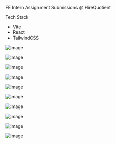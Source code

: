 FE Intern Assignment Submissions @ HireQuotient

Tech Stack
- Vite
- React
- TailwindCSS


![image](https://github.com/priyanka-gh/hq-assignment/assets/72594113/6a3c7842-6898-4191-a9c7-2ef53500ab95)

![image](https://github.com/priyanka-gh/hq-assignment/assets/72594113/7b914595-5a79-4646-be34-111180b3e166)

![image](https://github.com/priyanka-gh/hq-assignment/assets/72594113/f3ac11c6-6093-4920-890e-225d4fb0f67d)

![image](https://github.com/priyanka-gh/hq-assignment/assets/72594113/8ef10ce4-32da-48fb-9648-daa16568fccf)

![image](https://github.com/priyanka-gh/hq-assignment/assets/72594113/6ace5b72-5e7d-4fe5-8662-a00de7492a56)

![image](https://github.com/priyanka-gh/hq-assignment/assets/72594113/1399c8a3-8656-48e9-ae26-7223990f2dc2)

![image](https://github.com/priyanka-gh/hq-assignment/assets/72594113/dacc8e2a-553f-4b62-8cc9-df9848f1012e)

![image](https://github.com/priyanka-gh/hq-assignment/assets/72594113/341ad585-2d46-49b3-9cae-201213fcccc8)

![image](https://github.com/priyanka-gh/hq-assignment/assets/72594113/e331e090-d863-4629-8f97-4bbf55b7c545)

![image](https://github.com/priyanka-gh/hq-assignment/assets/72594113/6775f06d-5418-478d-8e6c-78172abe48bf)
